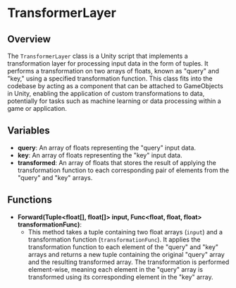 # TransformerLayer

## Overview
The `TransformerLayer` class is a Unity script that implements a transformation layer for processing input data in the form of tuples. It performs a transformation on two arrays of floats, known as "query" and "key," using a specified transformation function. This class fits into the codebase by acting as a component that can be attached to GameObjects in Unity, enabling the application of custom transformations to data, potentially for tasks such as machine learning or data processing within a game or application.

## Variables
- **query**: An array of floats representing the "query" input data.
- **key**: An array of floats representing the "key" input data.
- **transformed**: An array of floats that stores the result of applying the transformation function to each corresponding pair of elements from the "query" and "key" arrays.

## Functions
- **Forward(Tuple<float[], float[]> input, Func<float, float, float> transformationFunc)**: 
  - This method takes a tuple containing two float arrays (`input`) and a transformation function (`transformationFunc`). It applies the transformation function to each element of the "query" and "key" arrays and returns a new tuple containing the original "query" array and the resulting transformed array. The transformation is performed element-wise, meaning each element in the "query" array is transformed using its corresponding element in the "key" array.